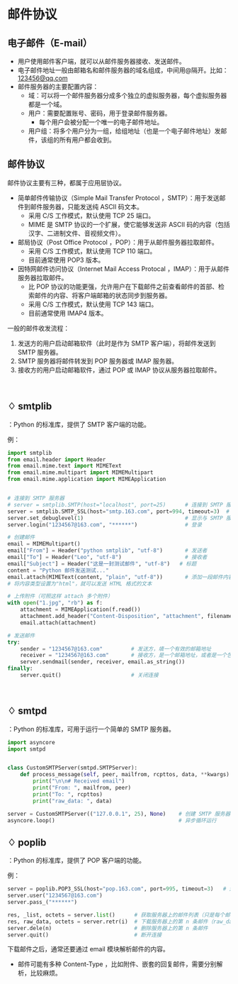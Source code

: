 # 邮件协议

## 电子邮件（E-mail）

- 用户使用邮件客户端，就可以从邮件服务器接收、发送邮件。
- 电子邮件地址一般由邮箱名和邮件服务器的域名组成，中间用@隔开。比如：123456@qq.com
- 邮件服务器的主要配置内容：
  - 域：可以将一个邮件服务器分成多个独立的虚拟服务器，每个虚拟服务器都是一个域。
  - 用户：需要配置账号、密码，用于登录邮件服务器。
    - 每个用户会被分配一个唯一的电子邮件地址。
  - 用户组：将多个用户分为一组，给组地址（也是一个电子邮件地址）发邮件，该组的所有用户都会收到。

## 邮件协议

邮件协议主要有三种，都属于应用层协议。
- 简单邮件传输协议（Simple Mail Transfer Protocol ，SMTP）：用于发送邮件到邮件服务器，只能发送纯 ASCII 码文本。
  - 采用 C/S 工作模式，默认使用 TCP 25 端口。
  - MIME 是 SMTP 协议的一个扩展，使它能够发送非 ASCII 码的内容（包括汉字、二进制文件、音视频文件）。
- 邮局协议（Post Office Protocol ，POP）：用于从邮件服务器拉取邮件。
  - 采用 C/S 工作模式，默认使用 TCP 110 端口。
  - 目前通常使用 POP3 版本。
- 因特网邮件访问协议（Internet Mail Access Protocal ，IMAP）：用于从邮件服务器拉取邮件。
  - 比 POP 协议的功能更强，允许用户在下载邮件之前查看邮件的首部、检索邮件的内容、将客户端邮箱的状态同步到服务器。
  - 采用 C/S 工作模式，默认使用 TCP 143 端口。
  - 目前通常使用 IMAP4 版本。

一般的邮件收发流程：
1. 发送方的用户启动邮箱软件（此时是作为 SMTP 客户端），将邮件发送到 SMTP 服务器。
2. SMTP 服务器将邮件转发到 POP 服务器或 IMAP 服务器。
3. 接收方的用户启动邮箱软件，通过 POP 或 IMAP 协议从服务器拉取邮件。

 
## ♢ smtplib

：Python 的标准库，提供了 SMTP 客户端的功能。

例：
```py
import smtplib
from email.header import Header
from email.mime.text import MIMEText
from email.mime.multipart import MIMEMultipart
from email.mime.application import MIMEApplication


# 连接到 SMTP 服务器
# server = smtplib.SMTP(host="localhost", port=25)      # 连接到 SMTP 服务器
server = smtplib.SMTP_SSL(host="smtp.163.com", port=994, timeout=3)  # 基于 SSL 协议连接到 SMTP 服务器
server.set_debuglevel(1)                                # 显示与 SMTP 服务器的详细通信过程，便于调试
server.login("1234567@163.com", "******")               # 登录

# 创建邮件
email = MIMEMultipart()
email["From"] = Header("python smtplib", "utf-8")       # 发送者
email["To"] = Header("Leo", "utf-8")                    # 接收者
email["Subject"] = Header("这是一封测试邮件", "utf-8")   # 标题
content = "Python 邮件发送测试..."
email.attach(MIMEText(content, "plain", "utf-8"))       # 添加一段邮件内容（可以添加多段）
# 将内容类型设置为"html"，就可以发送 HTML 格式的文本

# 上传附件（可照这样 attach 多个附件）
with open("1.jpg", "rb") as f:
    attachment = MIMEApplication(f.read())
    attachment.add_header("Content-Disposition", "attachment", filename="1.jpg")
    email.attach(attachment)

# 发送邮件
try:
    sender = "1234567@163.com"         # 发送方，填一个有效的邮箱地址
    receiver = "1234567@163.com"       # 接收方，是一个邮箱地址，或者是一个包含多个邮箱地址的 list
    server.sendmail(sender, receiver, email.as_string())
finally:
    server.quit()                      # 关闭连接
```
 
## ♢ smtpd

：Python 的标准库，可用于运行一个简单的 SMTP 服务器。

```py
import asyncore
import smtpd


class CustomSMTPServer(smtpd.SMTPServer):
    def process_message(self, peer, mailfrom, rcpttos, data, **kwargs): # 重载处理邮件的方法
        print("\n\n# Received email")
        print("From: ", mailfrom, peer)
        print("To: ", rcpttos)
        print("raw_data: ", data)

server = CustomSMTPServer(("127.0.0.1", 25), None)    # 创建 SMTP 服务器，设置监听的 IP 和端口
asyncore.loop()                                       # 异步循环运行
```

## ♢ poplib

：Python 的标准库，提供了 POP 客户端的功能。

例：
```py
server = poplib.POP3_SSL(host="pop.163.com", port=995, timeout=3)   # 连接到 POP 服务器
server.user("1234567@163.com")
server.pass_("******")

res, _list, octets = server.list()      # 获取服务器上的邮件列表（只是每个邮件的序号加邮件大小）
res, raw_data, octets = server.retr(i)  # 下载服务器上的第 n 条邮件（raw_data 是 bytes 类型）
server.dele(n)                          # 删除服务器上的第 n 条邮件
server.quit()                           # 断开连接
```

下载邮件之后，通常还要通过 email 模块解析邮件的内容。
- 邮件可能有多种 Content-Type ，比如附件、嵌套的回复邮件，需要分别解析，比较麻烦。
